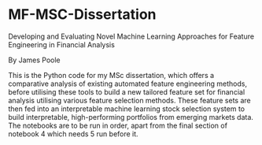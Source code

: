 # MF-MSC-Dissertation

Developing and Evaluating Novel Machine Learning Approaches for Feature Engineering in Financial Analysis

By James Poole

This is the Python code for my MSc dissertation, which offers a comparative analysis of existing automated feature engineering methods, before utilising these tools to build a new tailored feature set for financial analysis utilising various feature selection methods. These feature sets are then fed into an interpretable machine learning stock selection system to build interpretable, high-performing portfolios from emerging markets data. The notebooks are to be run in order, apart from the final section of notebook 4 which needs 5 run before it.

